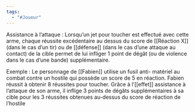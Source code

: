 ```yaml
---
tags:
  - "#Joueur"
---
```

Assistance à l’attaque : 
	Lorsqu’un jet pour toucher est effectué avec cette arme, chaque réussite excédentaire au dessus du score de [[Réaction X]] (dans le cas d’un tir) ou de [[défense]] (dans le cas d’une attaque au contact) de la cible permet de lui infliger 1 point de dégât (ou de violence dans le cas d’une bande) supplémentaire.

Exemple : 
	Le personnage de [[Fabien]] utilise un fusil anti- matériel au combat contre un hostile qui possède un score de 5 en réaction. Fabien réussit à obtenir 8 réussites pour toucher. Grâce à l’[[effet]] assistance à l’attaque de son arme, il inflige 3 points de dégâts supplémentaires à sa cible pour les 3 réussites obtenues au-dessus du score de réaction de l’hostile